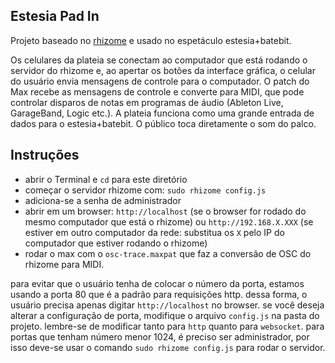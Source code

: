Estesia Pad In
--------------

Projeto baseado no [rhizome](https://github.com/sebpiq/rhizome) e usado no espetáculo estesia+batebit.

Os celulares da plateia se conectam ao computador que está rodando o servidor do rhizome e, ao apertar os botões da interface gráfica, o celular do usuário envia mensagens de controle para o computador. O patch do Max recebe as mensagens de controle e converte para MIDI, que pode controlar disparos de notas em programas de áudio (Ableton Live, GarageBand, Logic etc.).
A plateia funciona como uma grande entrada de dados para o estesia+batebit. O público toca diretamente o som do palco.

Instruções
--------------

- abrir o Terminal e `cd` para este diretório
- começar o servidor rhizome com: `sudo rhizome config.js`
- adiciona-se a senha de administrador
- abrir em um browser: `http://localhost` (se o browser for rodado do mesmo computador que está o rhizome) ou `http://192.168.X.XXX` (se estiver em outro computador da rede: substitua os `X` pelo IP do computador que estiver rodando o rhizome)
- rodar o max com o `osc-trace.maxpat` que faz a conversão de OSC do rhizome para MIDI.

para evitar que o usuário tenha de colocar o número da porta, estamos usando a porta 80 que é a padrão para requisições http.
dessa forma, o usuário precisa apenas digitar `http://localhost` no browser.
se você deseja alterar a configuração de porta, modifique o arquivo `config.js` na pasta do projeto.
lembre-se de modificar tanto para `http` quanto para `websocket`.
para portas que tenham número menor 1024, é preciso ser administrador, por isso deve-se usar o comando `sudo rhizome config.js` para rodar o servidor.
